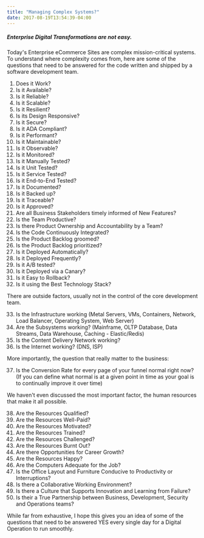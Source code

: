 ```yaml
---
title: "Managing Complex Systems?"
date: 2017-08-19T13:54:39-04:00
---
```


##### Enterprise Digital Transformations are not easy.

Today's Enterprise eCommerce Sites are complex mission-critical systems. To understand where complexity comes from, here are some of the questions that need to be answered for the code written and shipped by a software development team.

1. Does it Work?
2. Is it Available?
3. Is it Reliable?
4. Is it Scalable?
5. Is it Resilient?
6. Is its Design Responsive?
7. Is it Secure?
8. Is it ADA Compliant?
9. Is it Performant?
10. Is it Maintainable?
11. Is it Observable?
12. Is it Monitored?
13. Is it Manually Tested?
14. Is it Unit Tested?
15. Is it Service Tested?
16. Is it End-to-End Tested?
17. Is it Documented?
18. Is it Backed up?
19. Is it Traceable?
20. Is it Approved?
21. Are all Business Stakeholders timely informed of New Features?
22. Is the Team Productive?
23. Is there Product Ownership and Accountability by a Team?
24. Is the Code Continuously Integrated?
25. Is the Product Backlog groomed?
26. Is the Product Backlog prioritized?
27. Is it Deployed Automatically?
28. Is it Deployed Frequently?
29. Is it A/B tested?
30. Is it Deployed via a Canary?
31. Is it Easy to Rollback?
32. Is it using the Best Technology Stack?

There are outside factors, usually not in the control of the core development team.

33. Is the Infrastructure working (Metal Servers, VMs, Containers, Network, Load Balancer, Operating System, Web Server)
34. Are the Subsystems working? (Mainframe, OLTP Database, Data Streams, Data Warehouse, Caching - Elastic/Redis)
35. Is the Content Delivery Network working?
36. Is the Internet working? (DNS, ISP)

More importantly, the question that really matter to the business:

37. Is the Conversion Rate for every page of your funnel normal right now?
(If you can define what normal is at a given point in time as your goal is to continually improve it over time)

We haven't even discussed the most important factor, the human resources that make it all possible.

38. Are the Resources Qualified?
39. Are the Resources Well-Paid?
40. Are the Resources Motivated?
41. Are the Resources Trained?
42. Are the Resources Challenged?
43. Are the Resources Burnt Out?
44. Are there Opportunities for Career Growth?
45. Are the Resources Happy?
46. Are the Computers Adequate for the Job?
47. Is the Office Layout and Furniture Conducive to Productivity or Interruptions?
48. Is there a Collaborative Working Environment?
49. Is there a Culture that Supports Innovation and Learning from Failure?
50. Is their a True Partnership between Business, Development, Security and Operations teams?

While far from exhaustive, I hope this gives you an idea of some of the questions that need to be answered YES every single day for a Digital Operation to run smoothly.
